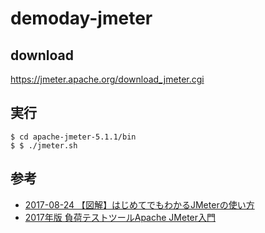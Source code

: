 # demoday-jmeter

## download

https://jmeter.apache.org/download_jmeter.cgi

## 実行

```
$ cd apache-jmeter-5.1.1/bin
$ $ ./jmeter.sh
```

## 参考

- [2017-08-24
【図解】はじめてでもわかるJMeterの使い方](http://tech-blog.rakus.co.jp/entry/2017/08/24/111332)
- [2017年版 負荷テストツールApache JMeter入門](https://msitter29.hatenablog.com/entry/2017/05/14/180034)

